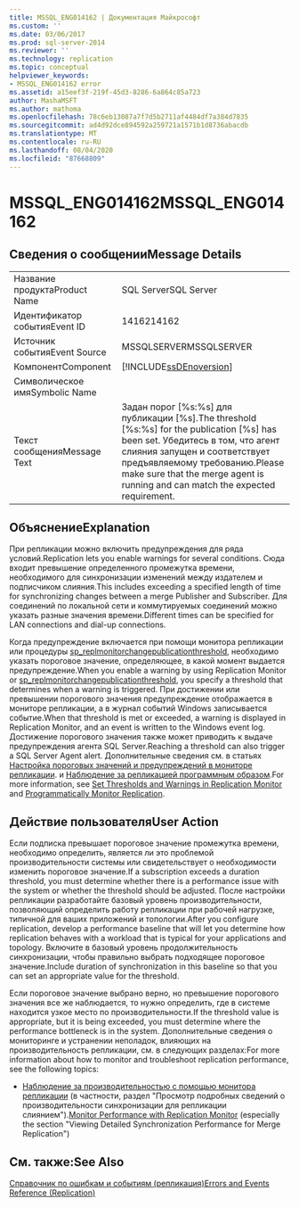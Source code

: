 ```yaml
---
title: MSSQL_ENG014162 | Документация Майкрософт
ms.custom: ''
ms.date: 03/06/2017
ms.prod: sql-server-2014
ms.reviewer: ''
ms.technology: replication
ms.topic: conceptual
helpviewer_keywords:
- MSSQL_ENG014162 error
ms.assetid: a15eef3f-219f-45d3-8286-6a864c85a723
author: MashaMSFT
ms.author: mathoma
ms.openlocfilehash: 78c6eb13087a7f7d5b2711af4484df7a384d7835
ms.sourcegitcommit: ad4d92dce894592a259721a1571b1d8736abacdb
ms.translationtype: MT
ms.contentlocale: ru-RU
ms.lasthandoff: 08/04/2020
ms.locfileid: "87668809"
---
```

# <a name="mssql_eng014162"></a><span data-ttu-id="ecc39-102">MSSQL_ENG014162</span><span class="sxs-lookup"><span data-stu-id="ecc39-102">MSSQL_ENG014162</span></span>
    
## <a name="message-details"></a><span data-ttu-id="ecc39-103">Сведения о сообщении</span><span class="sxs-lookup"><span data-stu-id="ecc39-103">Message Details</span></span>  
  
|||  
|-|-|  
|<span data-ttu-id="ecc39-104">Название продукта</span><span class="sxs-lookup"><span data-stu-id="ecc39-104">Product Name</span></span>|<span data-ttu-id="ecc39-105">SQL Server</span><span class="sxs-lookup"><span data-stu-id="ecc39-105">SQL Server</span></span>|  
|<span data-ttu-id="ecc39-106">Идентификатор события</span><span class="sxs-lookup"><span data-stu-id="ecc39-106">Event ID</span></span>|<span data-ttu-id="ecc39-107">14162</span><span class="sxs-lookup"><span data-stu-id="ecc39-107">14162</span></span>|  
|<span data-ttu-id="ecc39-108">Источник события</span><span class="sxs-lookup"><span data-stu-id="ecc39-108">Event Source</span></span>|<span data-ttu-id="ecc39-109">MSSQLSERVER</span><span class="sxs-lookup"><span data-stu-id="ecc39-109">MSSQLSERVER</span></span>|  
|<span data-ttu-id="ecc39-110">Компонент</span><span class="sxs-lookup"><span data-stu-id="ecc39-110">Component</span></span>|[!INCLUDE[ssDEnoversion](../../includes/ssdenoversion-md.md)]|  
|<span data-ttu-id="ecc39-111">Символическое имя</span><span class="sxs-lookup"><span data-stu-id="ecc39-111">Symbolic Name</span></span>||  
|<span data-ttu-id="ecc39-112">Текст сообщения</span><span class="sxs-lookup"><span data-stu-id="ecc39-112">Message Text</span></span>|<span data-ttu-id="ecc39-113">Задан порог [%s:%s] для публикации [%s].</span><span class="sxs-lookup"><span data-stu-id="ecc39-113">The threshold [%s:%s] for the publication [%s] has been set.</span></span> <span data-ttu-id="ecc39-114">Убедитесь в том, что агент слияния запущен и соответствует предъявляемому требованию.</span><span class="sxs-lookup"><span data-stu-id="ecc39-114">Please make sure that the merge agent is running and can match the expected requirement.</span></span>|  
  
## <a name="explanation"></a><span data-ttu-id="ecc39-115">Объяснение</span><span class="sxs-lookup"><span data-stu-id="ecc39-115">Explanation</span></span>  
 <span data-ttu-id="ecc39-116">При репликации можно включить предупреждения для ряда условий.</span><span class="sxs-lookup"><span data-stu-id="ecc39-116">Replication lets you enable warnings for several conditions.</span></span> <span data-ttu-id="ecc39-117">Сюда входит превышение определенного промежутка времени, необходимого для синхронизации изменений между издателем и подписчиком слияния.</span><span class="sxs-lookup"><span data-stu-id="ecc39-117">This includes exceeding a specified length of time for synchronizing changes between a merge Publisher and Subscriber.</span></span> <span data-ttu-id="ecc39-118">Для соединений по локальной сети и коммутируемых соединений можно указать разные значения времени.</span><span class="sxs-lookup"><span data-stu-id="ecc39-118">Different times can be specified for LAN connections and dial-up connections.</span></span>  
  
 <span data-ttu-id="ecc39-119">Когда предупреждение включается при помощи монитора репликации или процедуры [sp_replmonitorchangepublicationthreshold](/sql/relational-databases/system-stored-procedures/sp-replmonitorchangepublicationthreshold-transact-sql), необходимо указать пороговое значение, определяющее, в какой момент выдается предупреждение.</span><span class="sxs-lookup"><span data-stu-id="ecc39-119">When you enable a warning by using Replication Monitor or [sp_replmonitorchangepublicationthreshold](/sql/relational-databases/system-stored-procedures/sp-replmonitorchangepublicationthreshold-transact-sql), you specify a threshold that determines when a warning is triggered.</span></span> <span data-ttu-id="ecc39-120">При достижении или превышении порогового значения предупреждение отображается в мониторе репликации, а в журнал событий Windows записывается событие.</span><span class="sxs-lookup"><span data-stu-id="ecc39-120">When that threshold is met or exceeded, a warning is displayed in Replication Monitor, and an event is written to the Windows event log.</span></span> <span data-ttu-id="ecc39-121">Достижение порогового значения также может приводить к выдаче предупреждения агента SQL Server.</span><span class="sxs-lookup"><span data-stu-id="ecc39-121">Reaching a threshold can also trigger a SQL Server Agent alert.</span></span> <span data-ttu-id="ecc39-122">Дополнительные сведения см. в статьях [Настройка пороговых значений и предупреждений в мониторе репликации](monitor/set-thresholds-and-warnings-in-replication-monitor.md). и [Наблюдение за репликацией программным образом](monitoring-replication.md).</span><span class="sxs-lookup"><span data-stu-id="ecc39-122">For more information, see [Set Thresholds and Warnings in Replication Monitor](monitor/set-thresholds-and-warnings-in-replication-monitor.md) and [Programmatically Monitor Replication](monitoring-replication.md).</span></span>  
  
## <a name="user-action"></a><span data-ttu-id="ecc39-123">Действие пользователя</span><span class="sxs-lookup"><span data-stu-id="ecc39-123">User Action</span></span>  
 <span data-ttu-id="ecc39-124">Если подписка превышает пороговое значение промежутка времени, необходимо определить, является ли это проблемой производительности системы или свидетельствует о необходимости изменить пороговое значение.</span><span class="sxs-lookup"><span data-stu-id="ecc39-124">If a subscription exceeds a duration threshold, you must determine whether there is a performance issue with the system or whether the threshold should be adjusted.</span></span> <span data-ttu-id="ecc39-125">После настройки репликации разработайте базовый уровень производительности, позволяющий определить работу репликации при рабочей нагрузке, типичной для ваших приложений и топологии.</span><span class="sxs-lookup"><span data-stu-id="ecc39-125">After you configure replication, develop a performance baseline that will let you determine how replication behaves with a workload that is typical for your applications and topology.</span></span> <span data-ttu-id="ecc39-126">Включите в базовый уровень продолжительность синхронизации, чтобы правильно выбрать подходящее пороговое значение.</span><span class="sxs-lookup"><span data-stu-id="ecc39-126">Include duration of synchronization in this baseline so that you can set an appropriate value for the threshold.</span></span>  
  
 <span data-ttu-id="ecc39-127">Если пороговое значение выбрано верно, но превышение порогового значения все же наблюдается, то нужно определить, где в системе находится узкое место по производительности.</span><span class="sxs-lookup"><span data-stu-id="ecc39-127">If the threshold value is appropriate, but it is being exceeded, you must determine where the performance bottleneck is in the system.</span></span> <span data-ttu-id="ecc39-128">Дополнительные сведения о мониторинге и устранении неполадок, влияющих на производительность репликации, см. в следующих разделах:</span><span class="sxs-lookup"><span data-stu-id="ecc39-128">For more information about how to monitor and troubleshoot replication performance, see the following topics:</span></span>  
  
-   <span data-ttu-id="ecc39-129">[Наблюдение за производительностью с помощью монитора репликации](monitor/monitor-performance-with-replication-monitor.md) (в частности, раздел "Просмотр подробных сведений о производительности синхронизации для репликации слиянием").</span><span class="sxs-lookup"><span data-stu-id="ecc39-129">[Monitor Performance with Replication Monitor](monitor/monitor-performance-with-replication-monitor.md) (especially the section "Viewing Detailed Synchronization Performance for Merge Replication")</span></span>  
  
## <a name="see-also"></a><span data-ttu-id="ecc39-130">См. также:</span><span class="sxs-lookup"><span data-stu-id="ecc39-130">See Also</span></span>  
 [<span data-ttu-id="ecc39-131">Справочник по ошибкам и событиям (репликация)</span><span class="sxs-lookup"><span data-stu-id="ecc39-131">Errors and Events Reference &#40;Replication&#41;</span></span>](errors-and-events-reference-replication.md)  
  
  
